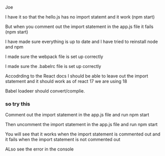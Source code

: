 Joe

I have it so that the hello.js has no import statemt and it work (npm start) 

But when you comment out the import statement in the app.js file it fails (npm start)

I have made sure everything is up to date and I have tried to reinstall node and npm

I made sure the webpack file is set up correctly

I made sure the .babelrc file is set up correctly 

Accodrding to the React docs I should be able to leave out the import statement and it should work as of react 17   we are using 18

Babel loadeer should convert/complie.





### so try this

Comment out the import statement in the app.js file and run npm start

Then uncomment the import statement in the app.js file and run npm start

You will see that it works when the import statement is commented out and it fails when the import statement is not commented out

ALso see the error in the console  

